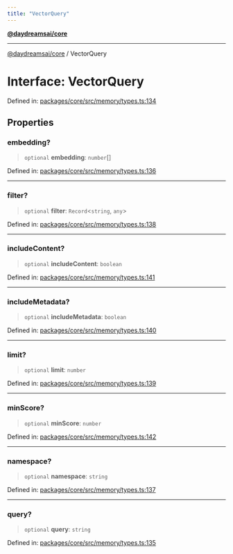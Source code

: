 ```yaml
---
title: "VectorQuery"
---
```


[**@daydreamsai/core**](./api-reference.md)

***

[@daydreamsai/core](./api-reference.md) / VectorQuery

# Interface: VectorQuery

Defined in: [packages/core/src/memory/types.ts:134](https://github.com/dojoengine/daydreams/blob/cade502c379b7b9e103832026447c86310638fce/packages/core/src/memory/types.ts#L134)

## Properties

### embedding?

> `optional` **embedding**: `number`[]

Defined in: [packages/core/src/memory/types.ts:136](https://github.com/dojoengine/daydreams/blob/cade502c379b7b9e103832026447c86310638fce/packages/core/src/memory/types.ts#L136)

***

### filter?

> `optional` **filter**: `Record`\<`string`, `any`\>

Defined in: [packages/core/src/memory/types.ts:138](https://github.com/dojoengine/daydreams/blob/cade502c379b7b9e103832026447c86310638fce/packages/core/src/memory/types.ts#L138)

***

### includeContent?

> `optional` **includeContent**: `boolean`

Defined in: [packages/core/src/memory/types.ts:141](https://github.com/dojoengine/daydreams/blob/cade502c379b7b9e103832026447c86310638fce/packages/core/src/memory/types.ts#L141)

***

### includeMetadata?

> `optional` **includeMetadata**: `boolean`

Defined in: [packages/core/src/memory/types.ts:140](https://github.com/dojoengine/daydreams/blob/cade502c379b7b9e103832026447c86310638fce/packages/core/src/memory/types.ts#L140)

***

### limit?

> `optional` **limit**: `number`

Defined in: [packages/core/src/memory/types.ts:139](https://github.com/dojoengine/daydreams/blob/cade502c379b7b9e103832026447c86310638fce/packages/core/src/memory/types.ts#L139)

***

### minScore?

> `optional` **minScore**: `number`

Defined in: [packages/core/src/memory/types.ts:142](https://github.com/dojoengine/daydreams/blob/cade502c379b7b9e103832026447c86310638fce/packages/core/src/memory/types.ts#L142)

***

### namespace?

> `optional` **namespace**: `string`

Defined in: [packages/core/src/memory/types.ts:137](https://github.com/dojoengine/daydreams/blob/cade502c379b7b9e103832026447c86310638fce/packages/core/src/memory/types.ts#L137)

***

### query?

> `optional` **query**: `string`

Defined in: [packages/core/src/memory/types.ts:135](https://github.com/dojoengine/daydreams/blob/cade502c379b7b9e103832026447c86310638fce/packages/core/src/memory/types.ts#L135)
